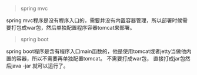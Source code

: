 >spring mvc

spring mvc程序是没有程序入口的，需要并没有内置容器管理，所以部署时候需要打包成war包，然后单独配置程序容器tomcat来部署。

>spring boot

spring boot程序是含有程序入口main函数的，他是使用tomcat或者jetty当做他内置的容器，所以不需要再单独配置tomcat。
不需要打成war包， 直接打成jar包然后java -jar 就可以运行了。